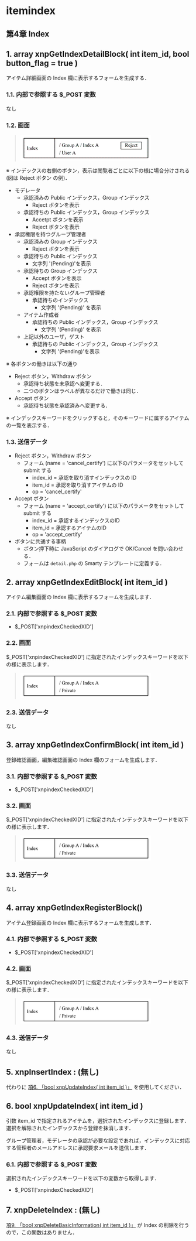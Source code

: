 # itemindex

## 第4章 Index

## 1. array xnpGetIndexDetailBlock\( int item\_id, bool button\_flag = true \)

アイテム詳細画面の Index 欄に表示するフォームを生成する．

### 1.1. 内部で参照する $\_POST 変数

なし

### 1.2. 画面

> ![](../../../.gitbook/assets/xnpGetIndexDetailBlock%20%282%29.gif)

※ インデックスの右側のボタン，表示は閲覧者ごとに以下の様に場合分けされる \(図は Reject ボタン の例\)．

* モデレータ
  * 承認済みの Public インデックス，Group インデックス
    * Reject ボタンを表示
  * 承認待ちの Public インデックス，Group インデックス
    * Accetpt ボタンを表示
    * Reject ボタンを表示
* 承認権限を持つグループ管理者
  * 承認済みの Group インデックス
    * Reject ボタンを表示
  * 承認待ちの Public インデックス
    * 文字列 '\(Pending\)'を表示
  * 承認待ちの Group インデックス
    * Accept ボタンを表示
    * Reject ボタンを表示
  * 承認権限を持たないグループ管理者
    * 承認待ちのインデックス
      * 文字列 '\(Pending\)' を表示
  * アイテム作成者
    * 承認待ちの Public インデックス，Group インデックス
      * 文字列 '\(Pending\)' を表示
  * 上記以外のユーザ，ゲスト
    * 承認待ちの Public インデックス，Group インデックス
      * 文字列 '\(Pending\)'を表示

※ 各ボタンの働きは以下の通り

* Reject ボタン，Withdraw ボタン
  * 承認待ち状態を未承認へ変更する．
  * 二つのボタンはラベルが異なるだけで働きは同じ．
* Accept ボタン
  * 承認待ち状態を承認済みへ変更する．

※ インデックスキーワードをクリックすると，そのキーワードに属するアイテムの一覧を表示する．

### 1.3. 送信データ

* Reject ボタン，Withdraw ボタン
  * フォーム \(name = 'cancel\_certify'\) に以下のパラメータをセットして submit する
    * index\_id = 承認を取り消すインデックスの ID
    * item\_id = 承認を取り消すアイテムの ID
    * op = 'cancel\_certify'
* Accept ボタン
  * フォーム \(name = 'accept\_certify'\) に以下のパラメータをセットして submit する
    * index\_id = 承認するインデックスのID
    * item\_id = 承認するアイテムのID
    * op = 'accept\_certify'
* ボタンに共通する事柄
  * ボタン押下時に JavaScript のダイアログで OK/Cancel を問い合わせる．
  * フォームは `detail.php` の Smarty テンプレートに定義する．

## 2. array xnpGetIndexEditBlock\( int item\_id \)

アイテム編集画面の Index 欄に表示するフォームを生成します．

### 2.1. 内部で参照する $\_POST 変数

* $\_POST\['xnpindexCheckedXID'\]

### 2.2. 画面

$\_POST\['xnpindexCheckedXID'\] に指定されたインデックスキーワードを以下の様に表示します．

> ![](../../../.gitbook/assets/xnpGetIndexEditBlock%20%282%29.gif)

### 2.3. 送信データ

なし

## 3. array xnpGetIndexConfirmBlock\( int item\_id \)

登録確認画面，編集確認画面の Index 欄のフォームを生成します．

### 3.1. 内部で参照する $\_POST 変数

* $\_POST\['xnpindexCheckedXID'\]

### 3.2. 画面

$\_POST\['xnpindexCheckedXID'\] に指定されたインデックスキーワードを以下の様に表示します．

> ![](../../../.gitbook/assets/xnpGetIndexConfirmBlock%20%282%29.gif)

### 3.3. 送信データ

なし

## 4. array xnpGetIndexRegisterBlock\(\)

アイテム登録画面の Index 欄に表示するフォームを生成します．

### 4.1. 内部で参照する $\_POST 変数

* $\_POST\['xnpindexCheckedXID'\]

### 4.2. 画面

$\_POST\['xnpindexCheckedXID'\] に指定されたインデックスキーワードを以下の様に表示します．

> ![](../../../.gitbook/assets/xnpGetIndexRegisterBlock%20%282%29.gif)

### 4.3. 送信データ

なし

## 5. xnpInsertIndex : \(無し\)

代わりに [項6. 「bool xnpUpdateIndex\( int item\_id \)」](https://github.com/XoopsDocs/xoonips-developerguide/tree/a6a58e91b3c2fbad05284b6a55d66570e12e94d6/en/book/commonlib/itemindex.html#func-xnpUpdateIndex) を使用してください．

## 6. bool xnpUpdateIndex\( int item\_id \)

引数 item\_id で指定されるアイテムを，選択されたインデックスに登録します．選択を解除されたインデックスから登録を抹消します．

グループ管理者，モデレータの承認が必要な設定であれば，インデックスに対応する管理者のメールアドレスに承認要求メールを送信します．

### 6.1. 内部で参照する $\_POST 変数

選択されたインデックスキーワードを以下の変数から取得します．

* $\_POST\['xnpindexCheckedXID'\]

## 7. xnpDeleteIndex : \(無し\)

[項9. 「bool xnpDeleteBasicInformation\( int item\_id \)」](https://github.com/XoopsDocs/xoonips-developerguide/tree/a6a58e91b3c2fbad05284b6a55d66570e12e94d6/en/book/commonlib/basicinfo.html#func-xnpDeleteBasicInformation) が Index の削除を行うので，この関数はありません．

